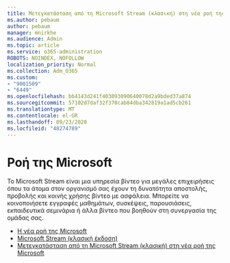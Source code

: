```yaml
---
title: Μετεγκατάσταση από τη Microsoft Stream (κλασική) στη νέα ροή της Microsoft
ms.author: pebaum
author: pebaum
manager: mnirkhe
ms.audience: Admin
ms.topic: article
ms.service: o365-administration
ROBOTS: NOINDEX, NOFOLLOW
localization_priority: Normal
ms.collection: Adm_O365
ms.custom:
- "9001509"
- "6449"
ms.openlocfilehash: bb4143d241f403093090640078d2a9bded37a874
ms.sourcegitcommit: 57102d7daf32f370cab84dba342819a1ad5cb261
ms.translationtype: MT
ms.contentlocale: el-GR
ms.lasthandoff: 09/23/2020
ms.locfileid: "48274789"
---
```

# <a name="microsoft-stream"></a>Ροή της Microsoft

Το Microsoft Stream είναι μια υπηρεσία βίντεο για μεγάλες επιχειρήσεις όπου τα άτομα στον οργανισμό σας έχουν τη δυνατότητα αποστολής, προβολής και κοινής χρήσης βίντεο με ασφάλεια. Μπορείτε να κοινοποιήσετε εγγραφές μαθημάτων, συσκέψεις, παρουσιάσεις, εκπαιδευτικά σεμινάρια ή άλλα βίντεο που βοηθούν στη συνεργασία της ομάδας σας.  

- [Η νέα ροή της Microsoft](https://docs.microsoft.com/stream/new-stream)
- [Microsoft Stream (κλασική έκδοση)](https://docs.microsoft.com/stream/overview)
- [Μετεγκατάσταση από τη Microsoft Stream (κλασική) στη νέα ροή της Microsoft](https://docs.microsoft.com/stream/classic-migration)